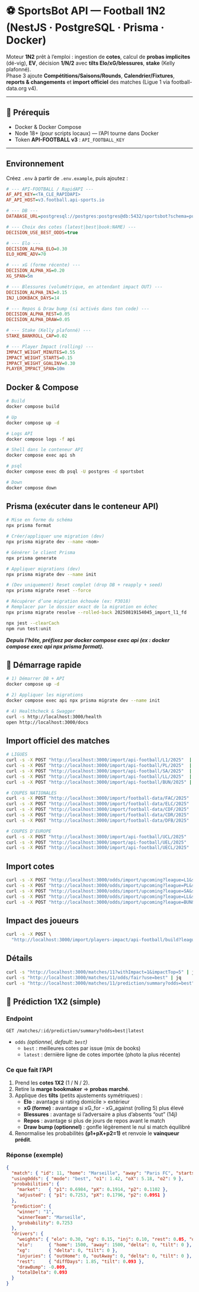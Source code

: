 # ⚽️ SportsBot API — Football 1N2 (NestJS · PostgreSQL · Prisma · Docker)

Moteur **1N2** prêt à l’emploi : ingestion de **cotes**, calcul de **probas implicites** (dé-vig), **EV**, décision **1/N/2** avec **tilts Elo/xG/blessures**, **stake** (Kelly plafonné).  
Phase 3 ajoute **Compétitions/Saisons/Rounds**, **Calendrier/Fixtures**, **reports & changements** et **import officiel** des matches (Ligue 1 via football-data.org v4).

---

## 🧱 Prérequis

- Docker & Docker Compose
- Node 18+ (pour scripts locaux) — l’API tourne dans Docker
- Token **API-FOOTBALL v3**  : `API_FOOTBALL_KEY`

---

## Environnement

Créez `.env` à partir de `.env.example`, puis ajoutez :
```ini
# --- API-FOOTBALL / RapidAPI ---
AF_API_KEY=<TA_CLE_RAPIDAPI>
AF_API_HOST=v3.football.api-sports.io

# --- DB ---
DATABASE_URL=postgresql://postgres:postgres@db:5432/sportsbot?schema=public

# --- Choix des cotes (latest|best|book:NAME) ---
DECISION_USE_BEST_ODDS=true

# --- Elo ---
DECISION_ALPHA_ELO=0.30
ELO_HOME_ADV=70

# --- xG (forme récente) ---
DECISION_ALPHA_XG=0.20
XG_SPAN=5m

# --- Blessures (volumétrique, en attendant impact OUT) ---
DECISION_ALPHA_INJ=0.15
INJ_LOOKBACK_DAYS=14

# --- Repos & Draw bump (si activés dans ton code) ---
DECISION_ALPHA_REST=0.05
DECISION_ALPHA_DRAW=0.05

# --- Stake (Kelly plafonné) ---
STAKE_BANKROLL_CAP=0.02

# --- Player Impact (rolling) ---
IMPACT_WEIGHT_MINUTES=0.55
IMPACT_WEIGHT_STARTS=0.15
IMPACT_WEIGHT_GOALINV=0.30
PLAYER_IMPACT_SPAN=10m

```


## Docker & Compose

```bash
# Build
docker compose build

# Up
docker compose up -d

# Logs API
docker compose logs -f api

# Shell dans le conteneur API
docker compose exec api sh

# psql
docker compose exec db psql -U postgres -d sportsbot

# Down
docker compose down

``` 

## Prisma (exécuter dans le conteneur API)

```bash
# Mise en forme du schéma
npx prisma format

# Créer/appliquer une migration (dev)
npx prisma migrate dev --name <nom>

# Générer le client Prisma
npx prisma generate

# Appliquer migrations (dev)
npx prisma migrate dev --name init

# (Dev uniquement) Reset complet (drop DB + reapply + seed)
npx prisma migrate reset --force

# Récupérer d’une migration échouée (ex: P3018)
# Remplacer par le dossier exact de la migration en échec
npx prisma migrate resolve --rolled-back 20250819154045_import_l1_fd

npx jest --clearCach
npm run test:unit

``` 

***Depuis l’hôte, préfixez par docker compose exec api (ex : docker compose exec api npx prisma format).***

## 🚀 Démarrage rapide

```bash 
# 1) Démarrer DB + API
docker compose up -d

# 2) Appliquer les migrations
docker compose exec api npx prisma migrate dev --name init

# 4) Healthcheck & Swagger
curl -s http://localhost:3000/health
open http://localhost:3000/docs

```
## Import officiel des matches

```bash
# LIGUES
curl -s -X POST "http://localhost:3000/import/api-football/L1/2025"  | jq  # Ligue 1
curl -s -X POST "http://localhost:3000/import/api-football/PL/2025"  | jq  # Premier League
curl -s -X POST "http://localhost:3000/import/api-football/SA/2025"  | jq  # Serie A
curl -s -X POST "http://localhost:3000/import/api-football/LL/2025"  | jq  # LaLiga
curl -s -X POST "http://localhost:3000/import/api-football/BUN/2025" | jq  # Bundesliga

# COUPES NATIONALES
curl -s -X POST "http://localhost:3000/import/football-data/FAC/2025" | jq  # FA Cup
curl -s -X POST "http://localhost:3000/import/football-data/ELC/2025" | jq  # EFL Cup
curl -s -X POST "http://localhost:3000/import/football-data/CDF/2025" | jq  # Coupe de France
curl -s -X POST "http://localhost:3000/import/football-data/CDR/2025" | jq  # Copa del Rey
curl -s -X POST "http://localhost:3000/import/football-data/DFB/2025" | jq  # DFB-Pokal

# COUPES D'EUROPE
curl -s -X POST "http://localhost:3000/import/api-football/UCL/2025"  | jq  # Champions League
curl -s -X POST "http://localhost:3000/import/api-football/UEL/2025"  | jq  # Europa League
curl -s -X POST "http://localhost:3000/import/api-football/UECL/2025" | jq  # Europa Conference League
```

## Import cotes

```bash
curl -s -X POST "http://localhost:3000/odds/import/upcoming?league=L1&season=2025&next=40" | jq
curl -s -X POST "http://localhost:3000/odds/import/upcoming?league=PL&season=2025&next=40" | jq
curl -s -X POST "http://localhost:3000/odds/import/upcoming?league=SA&season=2025&next=40" | jq
curl -s -X POST "http://localhost:3000/odds/import/upcoming?league=LL&season=2025&next=40" | jq
curl -s -X POST "http://localhost:3000/odds/import/upcoming?league=BUN&season=2025&next=40" | jq

```


## Impact des joueurs 

```bash
curl -s -X POST \
  "http://localhost:3000/import/players-impact/api-football/build?league=L1&season=2025" | jq
```

## Détails

```bash
curl -s "http://localhost:3000/matches/11?withImpact=1&impactTop=5" | jq
curl -s "http://localhost:3000/matches/11/odds/fair?use=best" | jq
curl -s "http://localhost:3000/matches/11/prediction/summary?odds=best" | jq
```

## 🔮 Prédiction 1X2 (simple)

### Endpoint
`GET /matches/:id/prediction/summary?odds=best|latest`

- `odds` *(optionnel, default: `best`)*  
  - `best` : meilleures cotes par issue (mix de books)
  - `latest` : dernière ligne de cotes importée (photo la plus récente)

### Ce que fait l’API
1. Prend les **cotes 1X2** (1 / N / 2).
2. Retire la **marge bookmaker** ⇒ **probas marché**.
3. Applique des **tilts** (petits ajustements symétriques) :
   - **Elo** : avantage si rating domicile > extérieur  
   - **xG (forme)** : avantage si xG_for - xG_against (rolling 5) plus élevé  
   - **Blessures** : avantage si l’adversaire a plus d’absents “out” (14j)  
   - **Repos** : avantage si plus de jours de repos avant le match  
   - **Draw bump (optionnel)** : gonfle légèrement le nul si match équilibré  
4. Renormalise les probabilités **(p1+pX+p2=1)** et renvoie le **vainqueur prédit**.

### Réponse (exemple)
```json
{
  "match": { "id": 11, "home": "Marseille", "away": "Paris FC", "startsAt": "2025-08-23T15:00:00.000Z" },
  "usingOdds": { "mode": "best", "o1": 1.42, "oX": 5.18, "o2": 9 },
  "probabilities": {
    "market":   { "p1": 0.6984, "pX": 0.1914, "p2": 0.1102 },
    "adjusted": { "p1": 0.7253, "pX": 0.1796, "p2": 0.0951 }
  },
  "prediction": {
    "winner": "1",
    "winnerTeam": "Marseille",
    "probability": 0.7253
  },
  "drivers": {
    "weights": { "elo": 0.30, "xg": 0.15, "inj": 0.10, "rest": 0.05, "draw": 0.05 },
    "elo":      { "home": 1500, "away": 1500, "delta": 0, "tilt": 0 },
    "xg":       { "delta": 0, "tilt": 0 },
    "injuries": { "outHome": 0, "outAway": 0, "delta": 0, "tilt": 0 },
    "rest":     { "diffDays": 1.85, "tilt": 0.093 },
    "drawBump": -0.009,
    "totalDelta": 0.093
  }
}
```